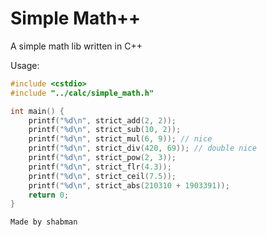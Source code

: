 # Simple Math++
A simple math lib written in C++

Usage:

```cpp
#include <cstdio>
#include "../calc/simple_math.h"

int main() {
    printf("%d\n", strict_add(2, 2));
    printf("%d\n", strict_sub(10, 2));
    printf("%d\n", strict_mul(6, 9)); // nice
    printf("%d\n", strict_div(420, 69)); // double nice
    printf("%d\n", strict_pow(2, 3));
    printf("%d\n", strict_flr(4.3));
    printf("%d\n", strict_ceil(7.5));
    printf("%d\n", strict_abs(210310 + 1903391));
    return 0;
}
```

`Made by shabman`

